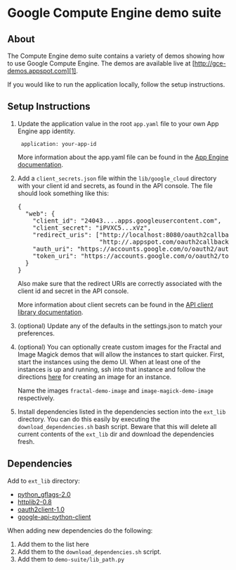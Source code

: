 # Google Compute Engine demo suite

## About

The Compute Engine demo suite contains a variety of demos showing how
to use Google Compute Engine. The demos are available live at
[http://gce-demos.appspot.com][1].

If you would like to run the application locally, follow the setup
instructions.

## Setup Instructions

1. Update the application value in the root `app.yaml` file to your own
   App Engine app identity.

        application: your-app-id

   More information about the app.yaml file can be found in the [App
   Engine documentation][2].

2. Add a `client_secrets.json` file within the `lib/google_cloud` directory
   with your client id and secrets, as found in the API console. The file
   should look something like this:

   <pre>{
     "web": {
       "client_id": "24043....apps.googleusercontent.com",
       "client_secret": "iPVXC5...xVz",
       "redirect_uris": ["http://localhost:8080/oauth2callback",
                         "http://<your-app-id>.appspot.com/oauth2callback"],
       "auth_uri": "https://accounts.google.com/o/oauth2/auth",
       "token_uri": "https://accounts.google.com/o/oauth2/token"
     }
   }</pre>

   Also make sure that the redirect URIs are correctly associated with the
   client id and secret in the API console.

   More information about client secrets can be found in the
   [API client library documentation][3].

3. (optional) Update any of the defaults in the settings.json to
   match your preferences.

4. (optional) You can optionally create custom images for the Fractal and
   Image Magick demos that will allow the instances to start quicker. First,
   start the instances using the demo UI. When at least one of the instances
   is up and running, ssh into that instance and follow the directions
   [here][7] for creating an image for an instance.

   Name the images `fractal-demo-image` and `image-magick-demo-image`
   respectively.

5. Install dependencies listed in the dependencies section into the `ext_lib`
   directory. You can do this easily by executing the
   `download_dependencies.sh` bash script. Beware that this will delete all
   current contents of the `ext_lib` dir and download the dependencies fresh.

## Dependencies

Add to `ext_lib` directory:

- [python_gflags-2.0][8]
- [httplib2-0.8][9]
- [oauth2client-1.0][10]
- [google-api-python-client][11]

When adding new dependencies do the following:

1. Add them to the list here
2. Add them to the `download_dependencies.sh` script.
3. Add them to `demo-suite/lib_path.py`


[1]: http://gce-demos.appspot.com
[2]: https://developers.google.com/appengine/docs/python/config/appconfig#About_app_yaml
[3]: https://developers.google.com/api-client-library/python/guide/aaa_client_secrets
[4]: https://developers.google.com/api-client-library/python/platforms/google_app_engine#ServiceAccounts
[5]: https://developers.google.com/storage/
[6]: https://developers.google.com/compute/docs/faq#wherecanifind
[7]: https://developers.google.com/compute/docs/images#installinganimage
[8]: http://code.google.com/p/python-gflags/
[9]: http://code.google.com/p/httplib2/
[10]: http://pypi.python.org/pypi/oauth2client/1.0
[11]: https://code.google.com/p/google-api-python-client/
